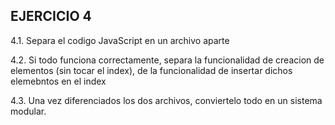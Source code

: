 ## EJERCICIO 4

4.1. Separa el codigo JavaScript en un archivo aparte

4.2. Si todo funciona correctamente, separa la funcionalidad de creacion de elementos 
(sin tocar el index), de la funcionalidad de insertar dichos elemebntos en el index

4.3. Una vez diferenciados los dos archivos, conviertelo todo en un sistema modular.

